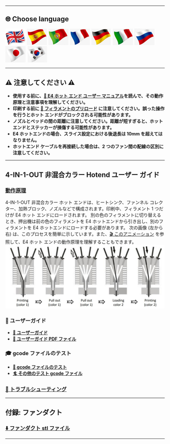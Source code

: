 [E4GUIDE]: https://github.com/ZONESTAR3D/Upgrade-kit-guide/blob/main/HOTEND/E4/User_guide/readme.md
[PRELOAD]: https://github.com/ZONESTAR3D/Upgrade-kit-guide/tree/main/HOTEND/E4/User_guide#7-pre-load-filaments
[E4WORKINGPRINCIPLE]:https://github.com/ZONESTAR3D/Upgrade-kit-guide/blob/main/HOTEND/E4/User_guide/readme.md#5-working-principle

----
## <a id="choose-language">:globe_with_meridians: Choose language </a>
[![](../../lanpic/EN.png)](https://github.com/ZONESTAR3D/Upgrade-kit-guide/tree/main/HOTEND/E4/readme.md)
[![](../../lanpic/ES.png)](https://github.com/ZONESTAR3D/Upgrade-kit-guide/tree/main/HOTEND/E4/readme-es.md)
[![](../../lanpic/PT.png)](https://github.com/ZONESTAR3D/Upgrade-kit-guide/tree/main/HOTEND/E4/readme-pt.md)
[![](../../lanpic/FR.png)](https://github.com/ZONESTAR3D/Upgrade-kit-guide/tree/main/HOTEND/E4/readme-fr.md)
[![](../../lanpic/DE.png)](https://github.com/ZONESTAR3D/Upgrade-kit-guide/tree/main/HOTEND/E4/readme-de.md)
[![](../../lanpic/IT.png)](https://github.com/ZONESTAR3D/Upgrade-kit-guide/tree/main/HOTEND/E4/readme-it.md)
[![](../../lanpic/RU.png)](https://github.com/ZONESTAR3D/Upgrade-kit-guide/tree/main/HOTEND/E4/readme-ru.md)
[![](../../lanpic/JP.png)](https://github.com/ZONESTAR3D/Upgrade-kit-guide/tree/main/HOTEND/E4/readme-jp.md)
[![](../../lanpic/KR.png)](https://github.com/ZONESTAR3D/Upgrade-kit-guide/tree/main/HOTEND/E4/readme-kr.md)
<!-- [![](../../lanpic/SA.png)](https://github.com/ZONESTAR3D/Upgrade-kit-guide/tree/main/HOTEND/E4/readme-ar.md) -->

----
## :warning: 注意してください :warning:
- **使用する前に、[:book: E4 ホット エンド ユーザー マニュアル][E4GUIDE]を読んで、その動作原理と注意事項を理解してください。**
- **印刷する前に [:book: フィラメントのプリロード][PRELOAD] に注意してください。誤った操作を行うとホット エンドがブロックされる可能性があります。**
- **ノズルとベッドの間の距離に注意してください。距離が短すぎると、ホットエンドとステッカーが損傷する可能性があります。**
- **E4 ホットエンドの場合、スライス設定における後退長は 10mm を超えてはなりません。**
- **ホットエンド ケーブルを再接続した場合は、2 つのファン間の配線の区別に注意してください。**
 
----
## 4-IN-1-OUT 非混合カラー Hotend ユーザー ガイド
### [動作原理][E4WORKINGPRINCIPLE]
4-IN-1-OUT 非混合カラー ホット エンドは、ヒートシンク、ファンネル コレクター、加熱ブロック、ノズルなどで構成されます。印刷中、フィラメント 1 つだけが E4 ホット エンドにロードされます。 別の色のフィラメントに切り替えるとき、押出機は前の色のフィラメントを E4 ホットエンドから引き出し、別のフィラメントを E4 ホットエンドにロードする必要があります。 次の画像 (左から右) は、このプロセスを簡単に示しています。また、[:clapper: このアニメーション](./User_guide/E4_principle.gif) を参照して、E4 ホット エンドの動作原理を理解することもできます。
![](./User_guide/E4-5.jpg)

### :book: ユーザーガイド
- **[:book: ユーザーガイド](./User_guide/readme.md)**
- **[:green_book: ユーザーガイド PDF ファイル](./User_guide/E4_V2.jpg)**

### :mortar_board: gcode ファイルのテスト
- **[:beginner: gcode ファイルのテスト](./example/readme.md)**
- **[:surfer: その他のテスト gcode ファイル](https://github.com/ZONESTAR3D/Slicing-Guide/tree/master/PrusaSlicer/test_gcode/E4)**

### [:hammer: トラブルシューティング](./FAQ/readme.md)

----
## 付録: ファンダクト
### [:arrow_down: ファンダクト stl ファイル](./Fan_Duct/fan_duct_e4.zip)

----